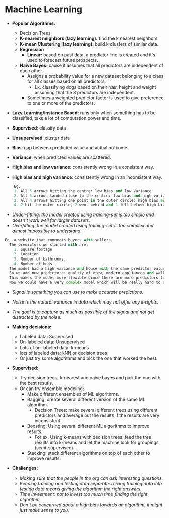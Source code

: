 # Machine Learning

* **Popular Algorithms:**
  * Decision Trees
  * **K-nearest neighbors (lazy learning):** find the k nearest neighbors.
  * **K-mean Clustering l(azy learning):** build k clusters of similar data.
  * **Regression**
    * **Linear:** based on past data, a predictor line is created and it's used to forecast future prospects.
  * **Naive Bayes:** cause it assumes that all predictors are independent of each other.
    * Assigns a probability value for a new dataset belonging to a class for all classes based on all predictors.
      * Ex. classifying dogs based on their hair, height and weight assuming that the 3 predictors are independent.
    * Sometimes a weighted predictor factor is used to give preference to one or more of the predictors.

* **Lazy Learning/Instance Based:** runs only when something has to be classified, take a lot of computation power and time.
* **Supervised**: classify data
* **Unsupervised**: cluster data

* **Bias**: gap between predicted value and actual outcome.
* **Variance**: when predicted values are scattered.

* **High bias and low variance**: consistently wrong in a consistent way.
* **High bias and high variance**: consistently wrong in an inconsistent way.

```python
    Eg.
    1. All 5 arrows hitting the centre: low bias and low Variance
    2. All 5 arrows landed close to the centre: low bias and high variance.
    3. All 4 arrows hitting one point in the outer circle: high bias and low variance.
    4. 2 hit the outer circle, 2 went behind and 1 fell below: high bias and high variance.
```

* *Under-fitting: the model created using training-set is too simple and doesn't work well for larger datasets.*
* *Overfitting: the model created using training-set is too complex and almost impossible to understand.*

```python
Eg. a website that connects buyers with sellers.
  The predictors we started with are:
    1. Square footage
    2. Location
    3. Number of bathrooms.
    4. Number of beds.
  The model had a high variance and house with the same predictor values have very different prices.
  So we add new predictors: quality of view, modern appliances and walk-ability.
  This makes the model more flexible since there are more predictors to be considered.
  Now we could have a very complex model which will be really hard to understand.
```

* *Signal is something you can use to make accurate predictions.*
* *Noise is the natural variance in data which may not offer any insights.*
* *The goal is to capture as much as possible of the signal and not get distracted by the noise.*

* **Making decisions:**
  * Labeled data: Supervised
  * Un-labeled data: Unsupervised
  * Lots of un-labeled data: k-means
  * lots of labeled data: kNN or decision trees
  * Or just try some algorithms and pick the one that worked the best.

* **Supervised:**
  * Try decision trees, k-nearest and naive bayes and pick the one with the best resutls.
  * Or can try ensemble modeling:
    * Make different ensembles of ML algorithms.
    * Bagging: create several different version of the same ML algorithm.
      * Decision Trees: make several different trees using different predictors
        and average out the results if the results are very inconsistent.
    * Boosting: Using several different ML algorithms to improve results.
      * For ex. Using k-means with decision trees: feed the tree results into k-means
        and let the machine look for groupings (semi-supervised).
    * Stacking: stack different algorithms on top of each other to improve results.

* **Challenges:**
  * *Making sure that the people in the org can ask interesting questions.*
  * *Keeping training and testing data separate: mixing training data into testing data means giving the algorithm the right answers.*
  * *Time investment: not to invest too much time finding the right algorithm.*
  * *Don't be concerned about a high bias towards an algorithm, it might just make sense to you.*
